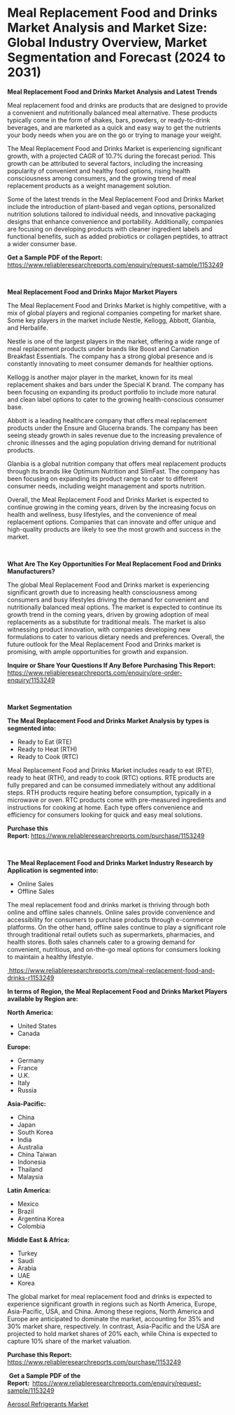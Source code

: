 <p><h1>Meal Replacement Food and Drinks Market Analysis and Market Size: Global Industry Overview, Market Segmentation and Forecast (2024 to 2031)</h1></p><p><strong>Meal Replacement Food and Drinks Market Analysis and Latest Trends</strong></p>
<p><p>Meal replacement food and drinks are products that are designed to provide a convenient and nutritionally balanced meal alternative. These products typically come in the form of shakes, bars, powders, or ready-to-drink beverages, and are marketed as a quick and easy way to get the nutrients your body needs when you are on the go or trying to manage your weight.</p><p>The Meal Replacement Food and Drinks Market is experiencing significant growth, with a projected CAGR of 10.7% during the forecast period. This growth can be attributed to several factors, including the increasing popularity of convenient and healthy food options, rising health consciousness among consumers, and the growing trend of meal replacement products as a weight management solution.</p><p>Some of the latest trends in the Meal Replacement Food and Drinks Market include the introduction of plant-based and vegan options, personalized nutrition solutions tailored to individual needs, and innovative packaging designs that enhance convenience and portability. Additionally, companies are focusing on developing products with cleaner ingredient labels and functional benefits, such as added probiotics or collagen peptides, to attract a wider consumer base.</p></p>
<p><strong>Get a Sample PDF of the Report:&nbsp;</strong> <a href="https://www.reliableresearchreports.com/enquiry/request-sample/1153249">https://www.reliableresearchreports.com/enquiry/request-sample/1153249</a></p>
<p>&nbsp;</p>
<p><strong>Meal Replacement Food and Drinks Major Market Players</strong></p>
<p><p>The Meal Replacement Food and Drinks Market is highly competitive, with a mix of global players and regional companies competing for market share. Some key players in the market include Nestle, Kellogg, Abbott, Glanbia, and Herbalife.</p><p>Nestle is one of the largest players in the market, offering a wide range of meal replacement products under brands like Boost and Carnation Breakfast Essentials. The company has a strong global presence and is constantly innovating to meet consumer demands for healthier options.</p><p>Kellogg is another major player in the market, known for its meal replacement shakes and bars under the Special K brand. The company has been focusing on expanding its product portfolio to include more natural and clean label options to cater to the growing health-conscious consumer base.</p><p>Abbott is a leading healthcare company that offers meal replacement products under the Ensure and Glucerna brands. The company has been seeing steady growth in sales revenue due to the increasing prevalence of chronic illnesses and the aging population driving demand for nutritional products.</p><p>Glanbia is a global nutrition company that offers meal replacement products through its brands like Optimum Nutrition and SlimFast. The company has been focusing on expanding its product range to cater to different consumer needs, including weight management and sports nutrition.</p><p>Overall, the Meal Replacement Food and Drinks Market is expected to continue growing in the coming years, driven by the increasing focus on health and wellness, busy lifestyles, and the convenience of meal replacement options. Companies that can innovate and offer unique and high-quality products are likely to see the most growth and success in the market.</p></p>
<p>&nbsp;</p>
<p><strong>What Are The Key Opportunities For Meal Replacement Food and Drinks Manufacturers?</strong></p>
<p><p>The global Meal Replacement Food and Drinks market is experiencing significant growth due to increasing health consciousness among consumers and busy lifestyles driving the demand for convenient and nutritionally balanced meal options. The market is expected to continue its growth trend in the coming years, driven by growing adoption of meal replacements as a substitute for traditional meals. The market is also witnessing product innovation, with companies developing new formulations to cater to various dietary needs and preferences. Overall, the future outlook for the Meal Replacement Food and Drinks market is promising, with ample opportunities for growth and expansion.</p></p>
<p><strong>Inquire or Share Your Questions If Any Before Purchasing This Report:</strong> <a href="https://www.reliableresearchreports.com/enquiry/pre-order-enquiry/1153249">https://www.reliableresearchreports.com/enquiry/pre-order-enquiry/1153249</a></p>
<p>&nbsp;</p>
<p><strong>Market Segmentation</strong></p>
<p><strong>The Meal Replacement Food and Drinks Market Analysis by types is segmented into:</strong></p>
<p><ul><li>Ready to Eat (RTE)</li><li>Ready to Heat (RTH)</li><li>Ready to Cook (RTC)</li></ul></p>
<p><p>Meal Replacement Food and Drinks Market includes ready to eat (RTE), ready to heat (RTH), and ready to cook (RTC) options. RTE products are fully prepared and can be consumed immediately without any additional steps. RTH products require heating before consumption, typically in a microwave or oven. RTC products come with pre-measured ingredients and instructions for cooking at home. Each type offers convenience and efficiency for consumers looking for quick and easy meal solutions.</p></p>
<p><strong>Purchase this Report:&nbsp;</strong><a href="https://www.reliableresearchreports.com/purchase/1153249">https://www.reliableresearchreports.com/purchase/1153249</a></p>
<p>&nbsp;</p>
<p><strong>The Meal Replacement Food and Drinks Market Industry Research by Application is segmented into:</strong></p>
<p><ul><li>Online Sales</li><li>Offline Sales</li></ul></p>
<p><p>The meal replacement food and drinks market is thriving through both online and offline sales channels. Online sales provide convenience and accessibility for consumers to purchase products through e-commerce platforms. On the other hand, offline sales continue to play a significant role through traditional retail outlets such as supermarkets, pharmacies, and health stores. Both sales channels cater to a growing demand for convenient, nutritious, and on-the-go meal options for consumers looking to maintain a healthy lifestyle.</p></p>
<p><a href="https://www.reliableresearchreports.com/meal-replacement-food-and-drinks-r1153249">&nbsp;https://www.reliableresearchreports.com/meal-replacement-food-and-drinks-r1153249</a></p>
<p><strong>In terms of Region, the Meal Replacement Food and Drinks Market Players available by Region are:</strong></p>
<p>
    <p> <strong> North America: </strong>
        <ul>
            <li>United States</li>
            <li>Canada</li>
        </ul>
        </p> 
    <p> <strong> Europe: </strong>
        <ul>
            <li>Germany</li>
            <li>France</li>
            <li>U.K.</li>
            <li>Italy</li>
            <li>Russia</li>
        </ul>
        </p> 
    <p> <strong> Asia-Pacific: </strong>
        <ul>
            <li>China</li>
            <li>Japan</li>
            <li>South Korea</li>
            <li>India</li>
            <li>Australia</li>
            <li>China Taiwan</li>
            <li>Indonesia</li>
            <li>Thailand</li>
            <li>Malaysia</li>
        </ul>
        </p> 
    <p> <strong> Latin America: </strong>
        <ul>
            <li>Mexico</li>
            <li>Brazil</li>
            <li>Argentina Korea</li>
            <li>Colombia</li>
        </ul>
        </p> 
    <p> <strong> Middle East & Africa: </strong>
        <ul>
            <li>Turkey</li>
            <li>Saudi</li>
            <li>Arabia</li>
            <li>UAE</li>
            <li>Korea</li>
        </ul>
    </p>
    </p>
<p><p>The global market for meal replacement food and drinks is expected to experience significant growth in regions such as North America, Europe, Asia-Pacific, USA, and China. Among these regions, North America and Europe are anticipated to dominate the market, accounting for 35% and 30% market share, respectively. In contrast, Asia-Pacific and the USA are projected to hold market shares of 20% each, while China is expected to capture 10% share of the market valuation.</p></p>
<p><strong>Purchase this Report: </strong><a href="https://www.reliableresearchreports.com/purchase/1153249">https://www.reliableresearchreports.com/purchase/1153249</a></p>
<p>&nbsp;<strong>Get a Sample PDF of the Report:&nbsp;&nbsp;</strong><a href="https://www.reliableresearchreports.com/enquiry/request-sample/1153249">https://www.reliableresearchreports.com/enquiry/request-sample/1153249</a></p>
<p><strong></strong></p>
<p><p><a href="https://bubble-tree-ea4.notion.site/Aerosol-Refrigerants-Market-Research-Report-Forecasted-for-Period-from-2024-2031-by-Market-Type--018b96d7b3da4083a07f557caf56bb77">Aerosol Refrigerants Market</a></p></p>